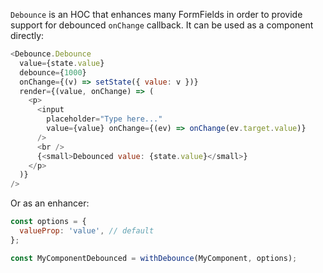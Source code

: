 `Debounce` is an HOC that enhances many FormFields in order to provide support for debounced `onChange` callback. It can be used as a component directly:

```js
<Debounce.Debounce 
  value={state.value}
  debounce={1000}
  onChange={(v) => setState({ value: v })}
  render={(value, onChange) => (
    <p>
      <input 
        placeholder="Type here..."
        value={value} onChange={(ev) => onChange(ev.target.value)} 
      />
      <br />
      {<small>Debounced value: {state.value}</small>}
    </p>
  )}
/>
```

Or as an enhancer:

```js static
const options = {
  valueProp: 'value', // default
};

const MyComponentDebounced = withDebounce(MyComponent, options);
```
